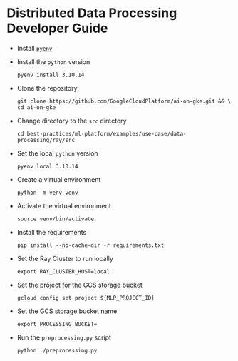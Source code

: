 # Distributed Data Processing Developer Guide

- Install [`pyenv`](https://github.com/pyenv/pyenv?tab=readme-ov-file#installation)

- Install the `python` version

  ```
  pyenv install 3.10.14
  ```

- Clone the repository

  ```
  git clone https://github.com/GoogleCloudPlatform/ai-on-gke.git && \
  cd ai-on-gke
  ```

- Change directory to the `src` directory

  ```
  cd best-practices/ml-platform/examples/use-case/data-processing/ray/src
  ```

- Set the local `python` version

  ```
  pyenv local 3.10.14
  ```

- Create a virtual environment

  ```
  python -m venv venv
  ```

- Activate the virtual environment

  ```
  source venv/bin/activate
  ```

- Install the requirements

  ```
  pip install --no-cache-dir -r requirements.txt
  ```

- Set the Ray Cluster to run locally

  ```
  export RAY_CLUSTER_HOST=local
  ```

- Set the project for the GCS storage bucket

  ```
  gcloud config set project ${MLP_PROJECT_ID}
  ```

- Set the GCS storage bucket name

  ```
  export PROCESSING_BUCKET=
  ```

- Run the `preprocessing.py` script

  ```
  python ./preprocessing.py
  ```
